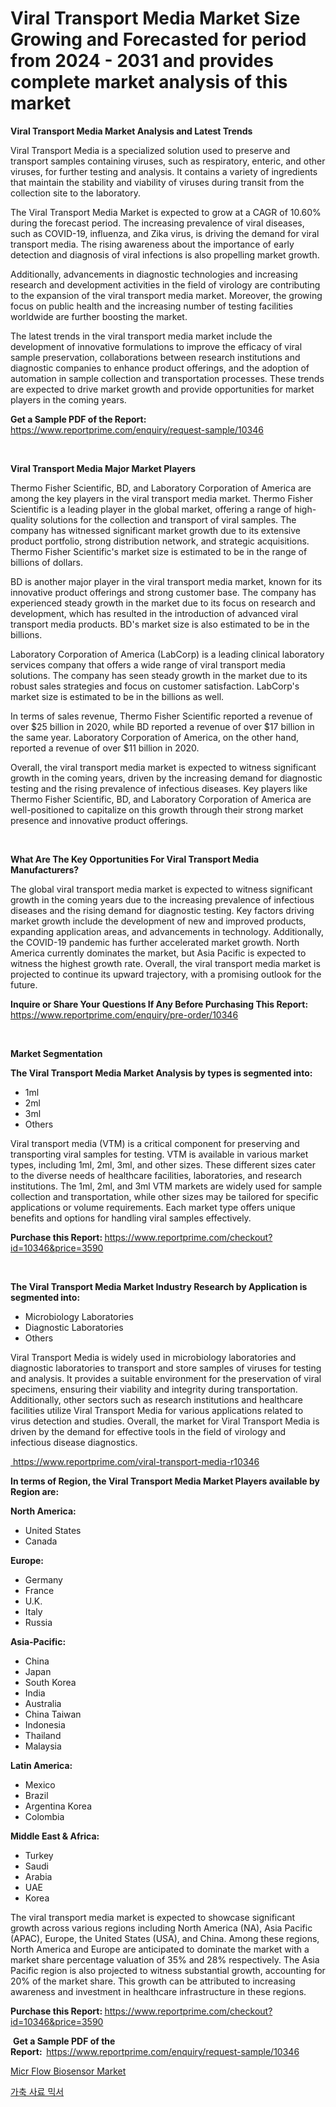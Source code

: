 <p><h1>Viral Transport Media Market Size Growing and Forecasted for period from 2024 - 2031 and provides complete market analysis of this market</h1></p><p><strong>Viral Transport Media Market Analysis and Latest Trends</strong></p>
<p><p>Viral Transport Media is a specialized solution used to preserve and transport samples containing viruses, such as respiratory, enteric, and other viruses, for further testing and analysis. It contains a variety of ingredients that maintain the stability and viability of viruses during transit from the collection site to the laboratory.</p><p>The Viral Transport Media Market is expected to grow at a CAGR of 10.60% during the forecast period. The increasing prevalence of viral diseases, such as COVID-19, influenza, and Zika virus, is driving the demand for viral transport media. The rising awareness about the importance of early detection and diagnosis of viral infections is also propelling market growth.</p><p>Additionally, advancements in diagnostic technologies and increasing research and development activities in the field of virology are contributing to the expansion of the viral transport media market. Moreover, the growing focus on public health and the increasing number of testing facilities worldwide are further boosting the market.</p><p>The latest trends in the viral transport media market include the development of innovative formulations to improve the efficacy of viral sample preservation, collaborations between research institutions and diagnostic companies to enhance product offerings, and the adoption of automation in sample collection and transportation processes. These trends are expected to drive market growth and provide opportunities for market players in the coming years.</p></p>
<p><strong>Get a Sample PDF of the Report:&nbsp;</strong> <a href="https://www.reportprime.com/enquiry/request-sample/10346">https://www.reportprime.com/enquiry/request-sample/10346</a></p>
<p>&nbsp;</p>
<p><strong>Viral Transport Media Major Market Players</strong></p>
<p><p>Thermo Fisher Scientific, BD, and Laboratory Corporation of America are among the key players in the viral transport media market. Thermo Fisher Scientific is a leading player in the global market, offering a range of high-quality solutions for the collection and transport of viral samples. The company has witnessed significant market growth due to its extensive product portfolio, strong distribution network, and strategic acquisitions. Thermo Fisher Scientific's market size is estimated to be in the range of billions of dollars.</p><p>BD is another major player in the viral transport media market, known for its innovative product offerings and strong customer base. The company has experienced steady growth in the market due to its focus on research and development, which has resulted in the introduction of advanced viral transport media products. BD's market size is also estimated to be in the billions.</p><p>Laboratory Corporation of America (LabCorp) is a leading clinical laboratory services company that offers a wide range of viral transport media solutions. The company has seen steady growth in the market due to its robust sales strategies and focus on customer satisfaction. LabCorp's market size is estimated to be in the billions as well.</p><p>In terms of sales revenue, Thermo Fisher Scientific reported a revenue of over $25 billion in 2020, while BD reported a revenue of over $17 billion in the same year. Laboratory Corporation of America, on the other hand, reported a revenue of over $11 billion in 2020.</p><p>Overall, the viral transport media market is expected to witness significant growth in the coming years, driven by the increasing demand for diagnostic testing and the rising prevalence of infectious diseases. Key players like Thermo Fisher Scientific, BD, and Laboratory Corporation of America are well-positioned to capitalize on this growth through their strong market presence and innovative product offerings.</p></p>
<p>&nbsp;</p>
<p><strong>What Are The Key Opportunities For Viral Transport Media Manufacturers?</strong></p>
<p><p>The global viral transport media market is expected to witness significant growth in the coming years due to the increasing prevalence of infectious diseases and the rising demand for diagnostic testing. Key factors driving market growth include the development of new and improved products, expanding application areas, and advancements in technology. Additionally, the COVID-19 pandemic has further accelerated market growth. North America currently dominates the market, but Asia Pacific is expected to witness the highest growth rate. Overall, the viral transport media market is projected to continue its upward trajectory, with a promising outlook for the future.</p></p>
<p><strong>Inquire or Share Your Questions If Any Before Purchasing This Report:</strong> <a href="https://www.reportprime.com/enquiry/pre-order/10346">https://www.reportprime.com/enquiry/pre-order/10346</a></p>
<p>&nbsp;</p>
<p><strong>Market Segmentation</strong></p>
<p><strong>The Viral Transport Media Market Analysis by types is segmented into:</strong></p>
<p><ul><li>1ml</li><li>2ml</li><li>3ml</li><li>Others</li></ul></p>
<p><p>Viral transport media (VTM) is a critical component for preserving and transporting viral samples for testing. VTM is available in various market types, including 1ml, 2ml, 3ml, and other sizes. These different sizes cater to the diverse needs of healthcare facilities, laboratories, and research institutions. The 1ml, 2ml, and 3ml VTM markets are widely used for sample collection and transportation, while other sizes may be tailored for specific applications or volume requirements. Each market type offers unique benefits and options for handling viral samples effectively.</p></p>
<p><strong>Purchase this Report:&nbsp;</strong><a href="https://www.reportprime.com/checkout?id=10346&price=3590">https://www.reportprime.com/checkout?id=10346&price=3590</a></p>
<p>&nbsp;</p>
<p><strong>The Viral Transport Media Market Industry Research by Application is segmented into:</strong></p>
<p><ul><li>Microbiology Laboratories</li><li>Diagnostic Laboratories</li><li>Others</li></ul></p>
<p><p>Viral Transport Media is widely used in microbiology laboratories and diagnostic laboratories to transport and store samples of viruses for testing and analysis. It provides a suitable environment for the preservation of viral specimens, ensuring their viability and integrity during transportation. Additionally, other sectors such as research institutions and healthcare facilities utilize Viral Transport Media for various applications related to virus detection and studies. Overall, the market for Viral Transport Media is driven by the demand for effective tools in the field of virology and infectious disease diagnostics.</p></p>
<p><a href="https://www.reportprime.com/viral-transport-media-r10346">&nbsp;https://www.reportprime.com/viral-transport-media-r10346</a></p>
<p><strong>In terms of Region, the Viral Transport Media Market Players available by Region are:</strong></p>
<p>
    <p> <strong> North America: </strong>
        <ul>
            <li>United States</li>
            <li>Canada</li>
        </ul>
        </p> 
    <p> <strong> Europe: </strong>
        <ul>
            <li>Germany</li>
            <li>France</li>
            <li>U.K.</li>
            <li>Italy</li>
            <li>Russia</li>
        </ul>
        </p> 
    <p> <strong> Asia-Pacific: </strong>
        <ul>
            <li>China</li>
            <li>Japan</li>
            <li>South Korea</li>
            <li>India</li>
            <li>Australia</li>
            <li>China Taiwan</li>
            <li>Indonesia</li>
            <li>Thailand</li>
            <li>Malaysia</li>
        </ul>
        </p> 
    <p> <strong> Latin America: </strong>
        <ul>
            <li>Mexico</li>
            <li>Brazil</li>
            <li>Argentina Korea</li>
            <li>Colombia</li>
        </ul>
        </p> 
    <p> <strong> Middle East & Africa: </strong>
        <ul>
            <li>Turkey</li>
            <li>Saudi</li>
            <li>Arabia</li>
            <li>UAE</li>
            <li>Korea</li>
        </ul>
    </p>
    </p>
<p><p>The viral transport media market is expected to showcase significant growth across various regions including North America (NA), Asia Pacific (APAC), Europe, the United States (USA), and China. Among these regions, North America and Europe are anticipated to dominate the market with a market share percentage valuation of 35% and 28% respectively. The Asia Pacific region is also projected to witness substantial growth, accounting for 20% of the market share. This growth can be attributed to increasing awareness and investment in healthcare infrastructure in these regions.</p></p>
<p><strong>Purchase this Report: </strong><a href="https://www.reportprime.com/checkout?id=10346&price=3590">https://www.reportprime.com/checkout?id=10346&price=3590</a></p>
<p>&nbsp;<strong>Get a Sample PDF of the Report:&nbsp;&nbsp;</strong><a href="https://www.reportprime.com/enquiry/request-sample/10346">https://www.reportprime.com/enquiry/request-sample/10346</a></p>
<p><strong></strong></p>
<p><p><a href="https://github.com/nancykennedykellievqfqt2/Market-Research-Report-List-2/blob/main/micr-flow-biosensor-market.md">Micr Flow Biosensor Market</a></p><p><a href="https://github.com/JonHarrtis67676y/Market-Research-Report-List-1/blob/main/479133721817.md">가축 사료 믹서</a></p></p>